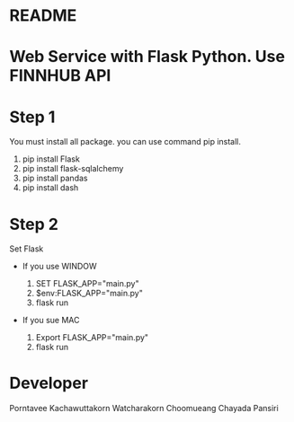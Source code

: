 # README
# Web Service with Flask Python. Use FINNHUB API

# Step 1
You must install all package. you can use command pip install.
  1) pip install Flask
  2) pip install flask-sqlalchemy
  3) pip install pandas
  4) pip install dash

# Step 2
Set Flask
  - If you use WINDOW
      1) SET FLASK_APP="main.py"
      2) $env:FLASK_APP="main.py"
      3) flask run
   
   - If you sue MAC
      1) Export FLASK_APP="main.py"
      2) flask run


# Developer
Porntavee Kachawuttakorn
Watcharakorn Choomueang
Chayada Pansiri
